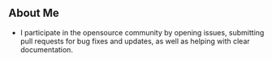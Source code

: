 ## About Me

* I participate in the opensource community by opening issues, submitting pull requests for bug fixes and updates, as well as helping with clear documentation.
